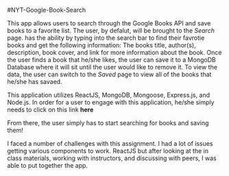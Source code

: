 #NYT-Google-Book-Search

This app allows users to search through the Google Books API and save books to a favorite list. The user, by defalut, will be brought to the *Search* page. has the ability by typing into the search bar to find their favrotie books and get the following information: The books title, author(s), description, book cover, and link for more information about the book. Once the user finds a book that he/she likes, the user can save it to a MongoDB Database where it will sit until the user would like to remove it. To view the data, the user can switch to the *Saved* page to view all of the books that he/she has savaed.



This application utilizes ReactJS, MongoDB, Mongoose, Express.js, and Node.js. In order for a user to engage with this application, he/she simply needs to click on this link **here**

From there, the user simply has to start searching for books and saving them!

I faced a number of challenges with this assignment. I had a lot of issues getting various components to work.  ReactJS but after looking at the in class materials, working with instructors, and discussing with peers, I was able to put together the app.